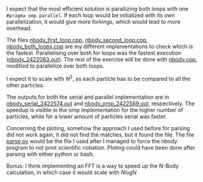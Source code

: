 I expect that the most efficient solution is parallizing both loops with one ```#pragma omp parallel```. If each loop would be initialized
with its own parallelization, it would give more forkings, which would lead to more overhead.

The files [nbody_first_loop.cpp]('nbody_first_loop.cpp'), [nbody_second_loop.cpp]('nbody_secpmd_loop.cpp'), [nbody_both_loops.cpp]('nbody_both_loops.cpp') are my different implementations to check which is the fastest. Parallelising over both for loops was the fastest execution ([nbody_2422063.out]('nbody_2422063.out')). The rest of the exercise will be done with [nbody.cpp]('nbody.cpp'), modified to parallelize over both loops.

I expect it to scale with $N^2$, as each particle has to be compared to all the other particles.

The outputs for both the serial and parallel implementation are in [nbody_serial_2422574.out]('nbody_serial_2422574.out') and [nbody_omp_2422569.out]('nbody_omp_2422569.out'), respectively. The speedup is visible in the omp implementation for the higher number of particles, while for a lower amount of particles serial was faster.

Concerning the ploting, somehow the approach I used before for parsing did not work again, it did not find the matches, but it found the file. The file [parse.py]('parse.py') would be the file I used after I managed to force the nbody program to not print scientific notiation. Ploting could have been done after parsing with either python or bash.

Bonus: I think implementing an FFT is a way to speed up the N-Body calculation, 
in which case it would scale with $N log N$


